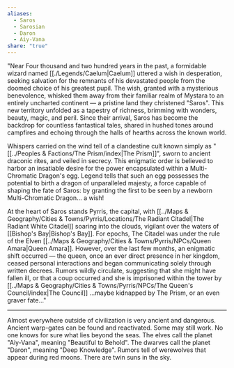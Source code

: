 ```yaml
---
aliases:
  - Saros
  - Sarosian
  - Daron
  - Aiy-Vana
share: "true"
---
```


"Near Four thousand and two hundred years in the past, a formidable wizard named [[./Legends/Caelum|Caelum]] uttered a wish in desperation, seeking salvation for the remnants of his devastated people from the doomed choice of his greatest pupil. The wish, granted with a mysterious benevolence, whisked them away from their familiar realm of Mystara to an entirely uncharted continent — a pristine land they christened "Saros". This new territory unfolded as a tapestry of richness, brimming with wonders, beauty, magic, and peril. Since their arrival, Saros has become the backdrop for countless fantastical tales, shared in hushed tones around campfires and echoing through the halls of hearths across the known world.

Whispers carried on the wind tell of a clandestine cult known simply as "[[../Peoples & Factions/The Prism/index|The Prism]]", sworn to ancient draconic rites, and veiled in secrecy. This enigmatic order is believed to harbor an insatiable desire for the power encapsulated within a Multi-Chromatic Dragon's egg. Legend tells that such an egg possesses the potential to birth a dragon of unparalleled majesty, a force capable of shaping the fate of Saros: by granting the first to be seen by a newborn Multi-Chromatic Dragon... a wish!

At the heart of Saros stands Pyrris, the capital, with [[../Maps & Geography/Cities & Towns/Pyrris/Locations/The Radiant Citadel|The Radiant White Citadel]] soaring into the clouds, vigilant over the waters of [[Bishop's Bay|Bishop's Bay]]. For epochs, The Citadel was under the rule of the Elven [[../Maps & Geography/Cities & Towns/Pyrris/NPCs/Queen Amara|Queen Amara]]. However, over the last few months, an enigmatic shift occurred — the queen, once an ever direct presence in her kingdom, ceased personal interactions and began communicating solely through written decrees. Rumors wildly circulate, suggesting that she might have fallen ill, or that a coup occurred and she is imprisoned within the tower by [[../Maps & Geography/Cities & Towns/Pyrris/NPCs/The Queen's Council/index|The Council]] …maybe kidnapped by The Prism, or an even graver fate..."

-----------------------------------------------------------------------

Almost everywhere outside of civilization is very ancient and dangerous.
Ancient warp-gates can be found and reactivated. Some may still work.
No one knows for sure what lies beyond the seas.
The elves call the planet "Aiy-Vana", meaning "Beautiful to Behold".
The dwarves call the planet "Daron", meaning "Deep Knowledge".
Rumors tell of werewolves that appear during red moons.
There are twin suns in the sky.